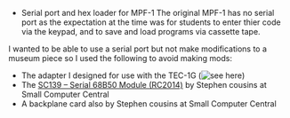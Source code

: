 * Serial port and hex loader for MPF-1
The original MPF-1 has no serial port as the expectation at the time was for students to enter thier code via the keypad, and to save and load programs via cassette tape.

I wanted to be able to use a serial port but not make modifications to a museum piece so I used the following to avoid making mods:
- The adapter I designed for use with the TEC-1G (![see here](https://github.com/turbo-gecko/TEC/tree/main/Hardware/Z80%20to%20RC%20Bus%20Adapter))
- The [SC139 – Serial 68B50 Module (RC2014)](https://smallcomputercentral.com/sc139-serial-68b50-module-rc2014/) by Stephen cousins at Small Computer Central
- A backplane card also by Stephen cousins at Small Computer Central

